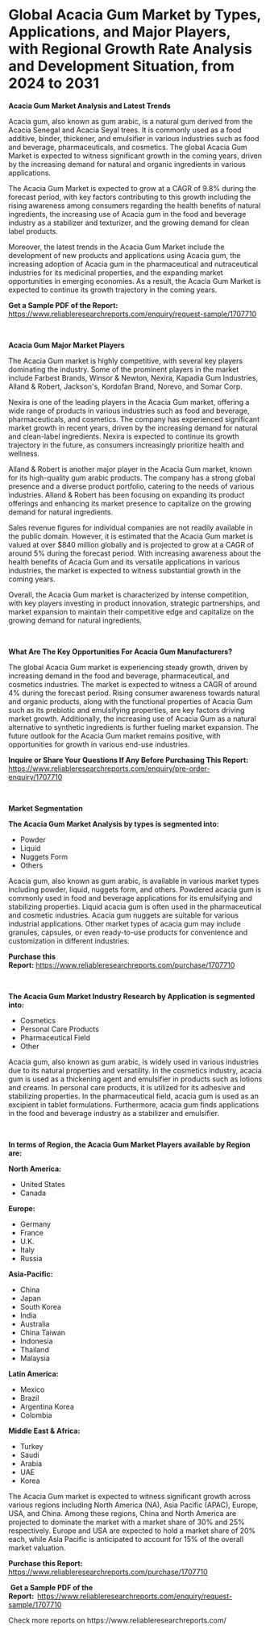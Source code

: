 <p><h1>Global Acacia Gum Market by Types, Applications, and Major Players, with Regional Growth Rate Analysis and Development Situation, from 2024 to 2031</h1></p><p><strong>Acacia Gum Market Analysis and Latest Trends</strong></p>
<p><p>Acacia gum, also known as gum arabic, is a natural gum derived from the Acacia Senegal and Acacia Seyal trees. It is commonly used as a food additive, binder, thickener, and emulsifier in various industries such as food and beverage, pharmaceuticals, and cosmetics. The global Acacia Gum Market is expected to witness significant growth in the coming years, driven by the increasing demand for natural and organic ingredients in various applications.</p><p>The Acacia Gum Market is expected to grow at a CAGR of 9.8% during the forecast period, with key factors contributing to this growth including the rising awareness among consumers regarding the health benefits of natural ingredients, the increasing use of Acacia gum in the food and beverage industry as a stabilizer and texturizer, and the growing demand for clean label products.</p><p>Moreover, the latest trends in the Acacia Gum Market include the development of new products and applications using Acacia gum, the increasing adoption of Acacia gum in the pharmaceutical and nutraceutical industries for its medicinal properties, and the expanding market opportunities in emerging economies. As a result, the Acacia Gum Market is expected to continue its growth trajectory in the coming years.</p></p>
<p><strong>Get a Sample PDF of the Report:&nbsp;</strong> <a href="https://www.reliableresearchreports.com/enquiry/request-sample/1707710">https://www.reliableresearchreports.com/enquiry/request-sample/1707710</a></p>
<p>&nbsp;</p>
<p><strong>Acacia Gum Major Market Players</strong></p>
<p><p>The Acacia Gum market is highly competitive, with several key players dominating the industry. Some of the prominent players in the market include Farbest Brands, Winsor & Newton, Nexira, Kapadia Gum Industries, Alland & Robert, Jackson's, Kordofan Brand, Norevo, and Somar Corp.</p><p>Nexira is one of the leading players in the Acacia Gum market, offering a wide range of products in various industries such as food and beverage, pharmaceuticals, and cosmetics. The company has experienced significant market growth in recent years, driven by the increasing demand for natural and clean-label ingredients. Nexira is expected to continue its growth trajectory in the future, as consumers increasingly prioritize health and wellness.</p><p>Alland & Robert is another major player in the Acacia Gum market, known for its high-quality gum arabic products. The company has a strong global presence and a diverse product portfolio, catering to the needs of various industries. Alland & Robert has been focusing on expanding its product offerings and enhancing its market presence to capitalize on the growing demand for natural ingredients.</p><p>Sales revenue figures for individual companies are not readily available in the public domain. However, it is estimated that the Acacia Gum market is valued at over $840 million globally and is projected to grow at a CAGR of around 5% during the forecast period. With increasing awareness about the health benefits of Acacia Gum and its versatile applications in various industries, the market is expected to witness substantial growth in the coming years.</p><p>Overall, the Acacia Gum market is characterized by intense competition, with key players investing in product innovation, strategic partnerships, and market expansion to maintain their competitive edge and capitalize on the growing demand for natural ingredients.</p></p>
<p>&nbsp;</p>
<p><strong>What Are The Key Opportunities For Acacia Gum Manufacturers?</strong></p>
<p><p>The global Acacia Gum market is experiencing steady growth, driven by increasing demand in the food and beverage, pharmaceutical, and cosmetics industries. The market is expected to witness a CAGR of around 4% during the forecast period. Rising consumer awareness towards natural and organic products, along with the functional properties of Acacia Gum such as its prebiotic and emulsifying properties, are key factors driving market growth. Additionally, the increasing use of Acacia Gum as a natural alternative to synthetic ingredients is further fueling market expansion. The future outlook for the Acacia Gum market remains positive, with opportunities for growth in various end-use industries.</p></p>
<p><strong>Inquire or Share Your Questions If Any Before Purchasing This Report:</strong> <a href="https://www.reliableresearchreports.com/enquiry/pre-order-enquiry/1707710">https://www.reliableresearchreports.com/enquiry/pre-order-enquiry/1707710</a></p>
<p>&nbsp;</p>
<p><strong>Market Segmentation</strong></p>
<p><strong>The Acacia Gum Market Analysis by types is segmented into:</strong></p>
<p><ul><li>Powder</li><li>Liquid</li><li>Nuggets Form</li><li>Others</li></ul></p>
<p><p>Acacia gum, also known as gum arabic, is available in various market types including powder, liquid, nuggets form, and others. Powdered acacia gum is commonly used in food and beverage applications for its emulsifying and stabilizing properties. Liquid acacia gum is often used in the pharmaceutical and cosmetic industries. Acacia gum nuggets are suitable for various industrial applications. Other market types of acacia gum may include granules, capsules, or even ready-to-use products for convenience and customization in different industries.</p></p>
<p><strong>Purchase this Report:&nbsp;</strong><a href="https://www.reliableresearchreports.com/purchase/1707710">https://www.reliableresearchreports.com/purchase/1707710</a></p>
<p>&nbsp;</p>
<p><strong>The Acacia Gum Market Industry Research by Application is segmented into:</strong></p>
<p><ul><li>Cosmetics</li><li>Personal Care Products</li><li>Pharmaceutical Field</li><li>Other</li></ul></p>
<p><p>Acacia gum, also known as gum arabic, is widely used in various industries due to its natural properties and versatility. In the cosmetics industry, acacia gum is used as a thickening agent and emulsifier in products such as lotions and creams. In personal care products, it is utilized for its adhesive and stabilizing properties. In the pharmaceutical field, acacia gum is used as an excipient in tablet formulations. Furthermore, acacia gum finds applications in the food and beverage industry as a stabilizer and emulsifier.</p></p>
<p>&nbsp;</p>
<p><strong>In terms of Region, the Acacia Gum Market Players available by Region are:</strong></p>
<p>
    <p> <strong> North America: </strong>
        <ul>
            <li>United States</li>
            <li>Canada</li>
        </ul>
        </p> 
    <p> <strong> Europe: </strong>
        <ul>
            <li>Germany</li>
            <li>France</li>
            <li>U.K.</li>
            <li>Italy</li>
            <li>Russia</li>
        </ul>
        </p> 
    <p> <strong> Asia-Pacific: </strong>
        <ul>
            <li>China</li>
            <li>Japan</li>
            <li>South Korea</li>
            <li>India</li>
            <li>Australia</li>
            <li>China Taiwan</li>
            <li>Indonesia</li>
            <li>Thailand</li>
            <li>Malaysia</li>
        </ul>
        </p> 
    <p> <strong> Latin America: </strong>
        <ul>
            <li>Mexico</li>
            <li>Brazil</li>
            <li>Argentina Korea</li>
            <li>Colombia</li>
        </ul>
        </p> 
    <p> <strong> Middle East & Africa: </strong>
        <ul>
            <li>Turkey</li>
            <li>Saudi</li>
            <li>Arabia</li>
            <li>UAE</li>
            <li>Korea</li>
        </ul>
    </p>
    </p>
<p><p>The Acacia Gum market is expected to witness significant growth across various regions including North America (NA), Asia Pacific (APAC), Europe, USA, and China. Among these regions, China and North America are projected to dominate the market with a market share of 30% and 25% respectively. Europe and USA are expected to hold a market share of 20% each, while Asia Pacific is anticipated to account for 15% of the overall market valuation.</p></p>
<p><strong>Purchase this Report: </strong><a href="https://www.reliableresearchreports.com/purchase/1707710">https://www.reliableresearchreports.com/purchase/1707710</a></p>
<p>&nbsp;<strong>Get a Sample PDF of the Report:&nbsp;&nbsp;</strong><a href="https://www.reliableresearchreports.com/enquiry/request-sample/1707710">https://www.reliableresearchreports.com/enquiry/request-sample/1707710</a></p>
<p><strong></strong></p>
<p>Check more reports on https://www.reliableresearchreports.com/</p>